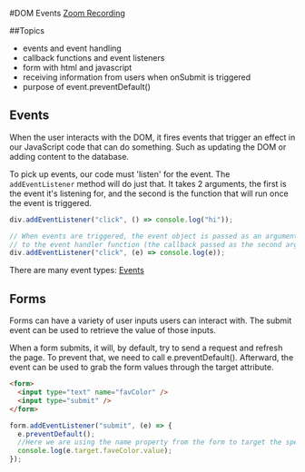 #DOM Events
[Zoom Recording]()

##Topics

- events and event handling
- callback functions and event listeners
- form with html and javascript
- receiving information from users when onSubmit is triggered
- purpose of event.preventDefault()

## Events

When the user interacts with the DOM, it fires events that trigger an effect in our JavaScript code that can do something. Such as updating the DOM or adding content to the database.

To pick up events, our code must 'listen' for the event. The `addEventListener` method will do just that. It takes 2 arguments, the first is the event it's listening for, and the second is the function that will run once the event is triggered.

```js
div.addEventListener("click", () => console.log("hi"));

// When events are triggered, the event object is passed as an argument
// to the event handler function (the callback passed as the second arg to addEventListener)
div.addEventListener("click", (e) => console.log(e));
```

There are many event types: [Events](https://developer.mozilla.org/en-US/docs/Web/Events)

## Forms

Forms can have a variety of user inputs users can interact with.
The submit event can be used to retrieve the value of those inputs.

When a form submits, it will, by default, try to send a request and refresh the page. To prevent that, we need to call e.preventDefault(). Afterward, the event can be used to grab the form values through the target attribute.

```html
<form>
  <input type="text" name="favColor" />
  <input type="submit" />
</form>
```

```js
form.addEventListener("submit", (e) => {
  e.preventDefault();
  //Here we are using the name property from the form to target the specific input.
  console.log(e.target.faveColor.value);
});
```
